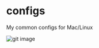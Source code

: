 configs
=======

My common configs for Mac/Linux

![git image][git-image]

[git-image]:https://photos-6.dropbox.com/t/1/AACkO-CTwJDELG2C1O-wdWUESXuC2GMMrCa8sXDQ-GmE_A/12/151827566/png/1024x768/3/1414756800/0/2/%E5%B1%8F%E5%B9%95%E5%BF%AB%E7%85%A7%202014-10-31%2018.09.31.png/U9VeMtsfpns4FnIjbu3LX9m03_LZ0t-Gkvxp9YNog6I
